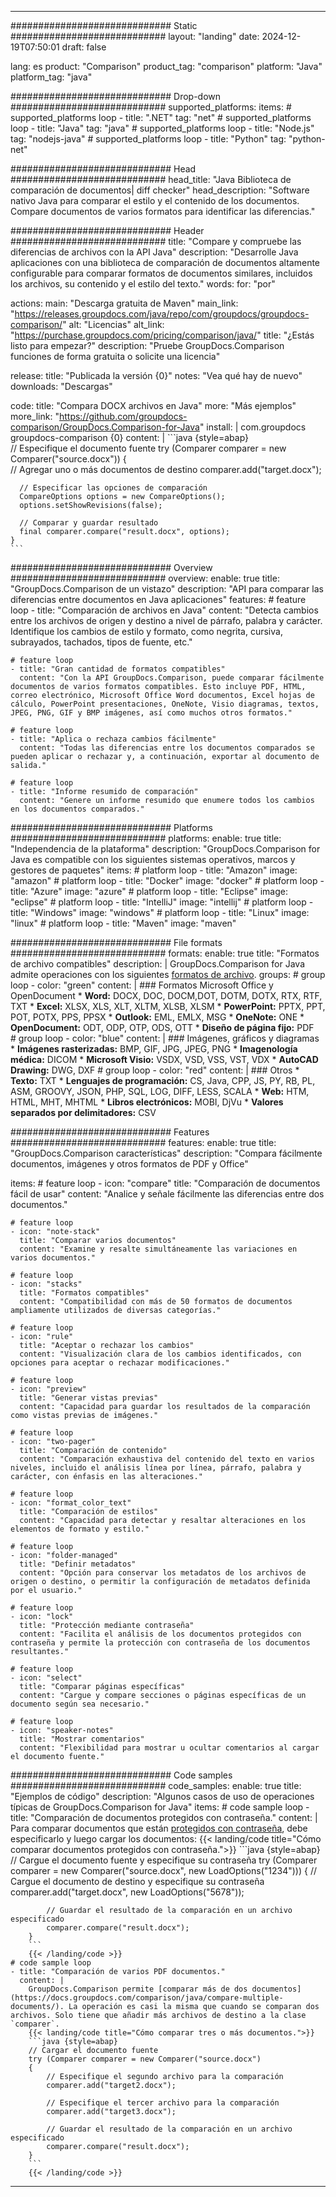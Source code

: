 
---
############################# Static ############################
layout: "landing"
date: 2024-12-19T07:50:01
draft: false

lang: es
product: "Comparison"
product_tag: "comparison"
platform: "Java"
platform_tag: "java"

############################# Drop-down ############################
supported_platforms:
  items:
    # supported_platforms loop
    - title: ".NET"
      tag: "net"
    # supported_platforms loop
    - title: "Java"
      tag: "java"
    # supported_platforms loop
    - title: "Node.js"
      tag: "nodejs-java"
    # supported_platforms loop
    - title: "Python"
      tag: "python-net"

############################# Head ############################
head_title: "Java Biblioteca de comparación de documentos| diff checker"
head_description: "Software nativo Java para comparar el estilo y el contenido de los documentos. Compare documentos de varios formatos para identificar las diferencias."

############################# Header ############################
title: "Compare y compruebe las diferencias de archivos con la API Java"
description: "Desarrolle Java aplicaciones con una biblioteca de comparación de documentos altamente configurable para comparar formatos de documentos similares, incluidos los archivos, su contenido y el estilo del texto."
words:
  for: "por"

actions:
  main: "Descarga gratuita de Maven"
  main_link: "https://releases.groupdocs.com/java/repo/com/groupdocs/groupdocs-comparison/"
  alt: "Licencias"
  alt_link: "https://purchase.groupdocs.com/pricing/comparison/java/"
  title: "¿Estás listo para empezar?"
  description: "Pruebe GroupDocs.Comparison funciones de forma gratuita o solicite una licencia"

release:
  title: "Publicada la versión {0}"
  notes: "Vea qué hay de nuevo"
  downloads: "Descargas"

code:
  title: "Compara DOCX archivos en Java"
  more: "Más ejemplos"
  more_link: "https://github.com/groupdocs-comparison/GroupDocs.Comparison-for-Java"
  install: |
    <dependency>
      <groupId>com.groupdocs</groupId>
      <artifactId>groupdocs-comparison</artifactId>
      <version>{0}</version>
    </dependency>
  content: |
    ```java {style=abap}  
    // Especifique el documento fuente
    try (Comparer comparer = new Comparer("source.docx"))
    {    
      // Agregar uno o más documentos de destino
      comparer.add("target.docx");

      // Especificar las opciones de comparación
      CompareOptions options = new CompareOptions();
      options.setShowRevisions(false);

      // Comparar y guardar resultado
      final comparer.compare("result.docx", options);
    }    
    ```

############################# Overview ############################
overview:
  enable: true
  title: "GroupDocs.Comparison de un vistazo"
  description: "API para comparar las diferencias entre documentos en Java aplicaciones"
  features:
    # feature loop
    - title: "Comparación de archivos en Java"
      content: "Detecta cambios entre los archivos de origen y destino a nivel de párrafo, palabra y carácter. Identifique los cambios de estilo y formato, como negrita, cursiva, subrayados, tachados, tipos de fuente, etc."

    # feature loop
    - title: "Gran cantidad de formatos compatibles"
      content: "Con la API GroupDocs.Comparison, puede comparar fácilmente documentos de varios formatos compatibles. Esto incluye PDF, HTML, correo electrónico, Microsoft Office Word documentos, Excel hojas de cálculo, PowerPoint presentaciones, OneNote, Visio diagramas, textos, JPEG, PNG, GIF y BMP imágenes, así como muchos otros formatos."

    # feature loop
    - title: "Aplica o rechaza cambios fácilmente"
      content: "Todas las diferencias entre los documentos comparados se pueden aplicar o rechazar y, a continuación, exportar al documento de salida."

    # feature loop
    - title: "Informe resumido de comparación"
      content: "Genere un informe resumido que enumere todos los cambios en los documentos comparados."

############################# Platforms ############################
platforms:
  enable: true
  title: "Independencia de la plataforma"
  description: "GroupDocs.Comparison for Java es compatible con los siguientes sistemas operativos, marcos y gestores de paquetes"
  items:
    # platform loop
    - title: "Amazon"
      image: "amazon"
    # platform loop
    - title: "Docker"
      image: "docker"
    # platform loop
    - title: "Azure"
      image: "azure"
    # platform loop
    - title: "Eclipse"
      image: "eclipse"
    # platform loop
    - title: "IntelliJ"
      image: "intellij"
    # platform loop
    - title: "Windows"
      image: "windows"
    # platform loop
    - title: "Linux"
      image: "linux"
    # platform loop
    - title: "Maven"
      image: "maven"

############################# File formats ############################
formats:
  enable: true
  title: "Formatos de archivo compatibles"
  description: |
    GroupDocs.Comparison for Java admite operaciones con los siguientes [formatos de archivo](https://docs.groupdocs.com/comparison/java/supported-document-formats/).
  groups:
    # group loop
    - color: "green"
      content: |
        ### Formatos Microsoft Office y OpenDocument
        * **Word:** DOCX, DOC, DOCM,DOT, DOTM, DOTX, RTX, RTF, TXT
        * **Excel:** XLSX, XLS, XLT, XLTM, XLSB, XLSM
        * **PowerPoint:** PPTX, PPT, POT, POTX, PPS, PPSX
        * **Outlook:** EML, EMLX, MSG
        * **OneNote:** ONE
        * **OpenDocument:** ODT, ODP, OTP, ODS, OTT
        * **Diseño de página fijo:** PDF        
    # group loop
    - color: "blue"
      content: |
        ### Imágenes, gráficos y diagramas
        * **Imágenes rasterizadas:** BMP, GIF, JPG, JPEG, PNG
        * **Imagenología médica:** DICOM
        * **Microsoft Visio:** VSDX, VSD, VSS, VST, VDX
        * **AutoCAD Drawing:** DWG, DXF
      # group loop
    - color: "red"
      content: |
        ### Otros
        * **Texto:** TXT
        * **Lenguajes de programación:** CS, Java, CPP, JS, PY, RB, PL, ASM, GROOVY, JSON, PHP, SQL, LOG, DIFF, LESS, SCALA
        * **Web:** HTM, HTML, MHT, MHTML
        * **Libros electrónicos:** MOBI, DjVu
        * **Valores separados por delimitadores:** CSV

############################# Features ############################
features:
  enable: true
  title: "GroupDocs.Comparison características"
  description: "Compara fácilmente documentos, imágenes y otros formatos de PDF y Office"

  items:
    # feature loop
    - icon: "compare"
      title: "Comparación de documentos fácil de usar"
      content: "Analice y señale fácilmente las diferencias entre dos documentos."

    # feature loop
    - icon: "note-stack"
      title: "Comparar varios documentos"
      content: "Examine y resalte simultáneamente las variaciones en varios documentos."

    # feature loop
    - icon: "stacks"
      title: "Formatos compatibles"
      content: "Compatibilidad con más de 50 formatos de documentos ampliamente utilizados de diversas categorías."

    # feature loop
    - icon: "rule"
      title: "Aceptar o rechazar los cambios"
      content: "Visualización clara de los cambios identificados, con opciones para aceptar o rechazar modificaciones."

    # feature loop
    - icon: "preview"
      title: "Generar vistas previas"
      content: "Capacidad para guardar los resultados de la comparación como vistas previas de imágenes."

    # feature loop
    - icon: "two-pager"
      title: "Comparación de contenido"
      content: "Comparación exhaustiva del contenido del texto en varios niveles, incluido el análisis línea por línea, párrafo, palabra y carácter, con énfasis en las alteraciones."

    # feature loop
    - icon: "format_color_text"
      title: "Comparación de estilos"
      content: "Capacidad para detectar y resaltar alteraciones en los elementos de formato y estilo."

    # feature loop
    - icon: "folder-managed"
      title: "Definir metadatos"
      content: "Opción para conservar los metadatos de los archivos de origen o destino, o permitir la configuración de metadatos definida por el usuario."

    # feature loop
    - icon: "lock"
      title: "Protección mediante contraseña"
      content: "Facilita el análisis de los documentos protegidos con contraseña y permite la protección con contraseña de los documentos resultantes."

    # feature loop
    - icon: "select"
      title: "Comparar páginas específicas"
      content: "Cargue y compare secciones o páginas específicas de un documento según sea necesario."

    # feature loop
    - icon: "speaker-notes"
      title: "Mostrar comentarios"
      content: "Flexibilidad para mostrar u ocultar comentarios al cargar el documento fuente."

############################# Code samples ############################
code_samples:
  enable: true
  title: "Ejemplos de código"
  description: "Algunos casos de uso de operaciones típicas de GroupDocs.Comparison for Java"
  items:
    # code sample loop
    - title: "Comparación de documentos protegidos con contraseña."
      content: |
        Para comparar documentos que están [protegidos con contraseña](https://docs.groupdocs.com/comparison/java/load-password-protected-documents/), debe especificarlo y luego cargar los documentos:
        {{< landing/code title="Cómo comparar documentos protegidos con contraseña.">}}
        ```java {style=abap}
        // Cargue el documento fuente y especifique su contraseña
        try (Comparer comparer = new Comparer("source.docx", new LoadOptions("1234")))
        {
            // Cargue el documento de destino y especifique su contraseña
            comparer.add("target.docx", new LoadOptions("5678"));
        
            // Guardar el resultado de la comparación en un archivo especificado
            comparer.compare("result.docx");
        }
        ```
        {{< /landing/code >}}
    # code sample loop
    - title: "Comparación de varios PDF documentos."
      content: |
        GroupDocs.Comparison permite [comparar más de dos documentos](https://docs.groupdocs.com/comparison/java/compare-multiple-documents/). La operación es casi la misma que cuando se comparan dos archivos. Solo tiene que añadir más archivos de destino a la clase `comparer`.
        {{< landing/code title="Cómo comparar tres o más documentos.">}}
        ```java {style=abap}   
        // Cargar el documento fuente
        try (Comparer comparer = new Comparer("source.docx") 
        {
            // Especifique el segundo archivo para la comparación
            comparer.add("target2.docx");

            // Especifique el tercer archivo para la comparación
            comparer.add("target3.docx");

            // Guardar el resultado de la comparación en un archivo especificado
            comparer.compare("result.docx");
        }
        ```
        {{< /landing/code >}}

---

